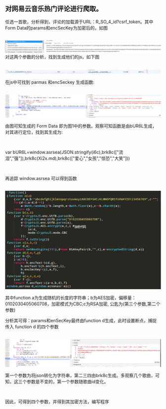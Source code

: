 <h2>对网易云音乐热门评论进行爬取。</h2>
<p>任选一首歌，分析得到，评论的加载源于URL：R_SO_4_id?csrf_token。其中Form Data的params和encSecKey为加密后的，如图</p></br>
<img src="png/1.png"
<p>对这两个参数的分析，找到生成他们的js，如下图</p></br>
<img src="png/2.png">
<p>在js中可找到 parmas 和encSeckey 生成函数:</p></br>
<img src="png/3.png">
<p>由图可知生成的 Form Data 即为图1中的参数。观察可知函数是由bUR6L生成，对其进行定位，找到其生成为:</p></br>
<p>var bUR6L=window.asrsea(JSON.stringify(i6c),brk8c(["流泪","强"]),brk8c(Xi2x.md),brk8c(["爱心","女孩","惊恐","大笑"]))</p></br>
<p>再追踪 window.asrsea 可以得到函数</p></br>
<img src="png/4.png">
<p>其中function a为生成随机的长度的字符串；b为AES加密，偏移量：0102030405060708，加密模式为CBC;c为RSA加密, 公匙为(第三个参数,第二个参数)</p>
<p>分析其可得：params和enSecKey最终由function d生成，此时设置断点，捕捉传入 function d 的四个参数</p></br>
<img src="png/5.png">
<p>第一个参数为将json转化为字符串，第二三四由brk8c生成。多观察几个歌曲，可知，这三个参数是不变的，第一个参数随歌曲id变化。</p></br>
<p>因此，可得到四个参数，并得到其加密方法，编写程序</p></br>
<p></p></br>